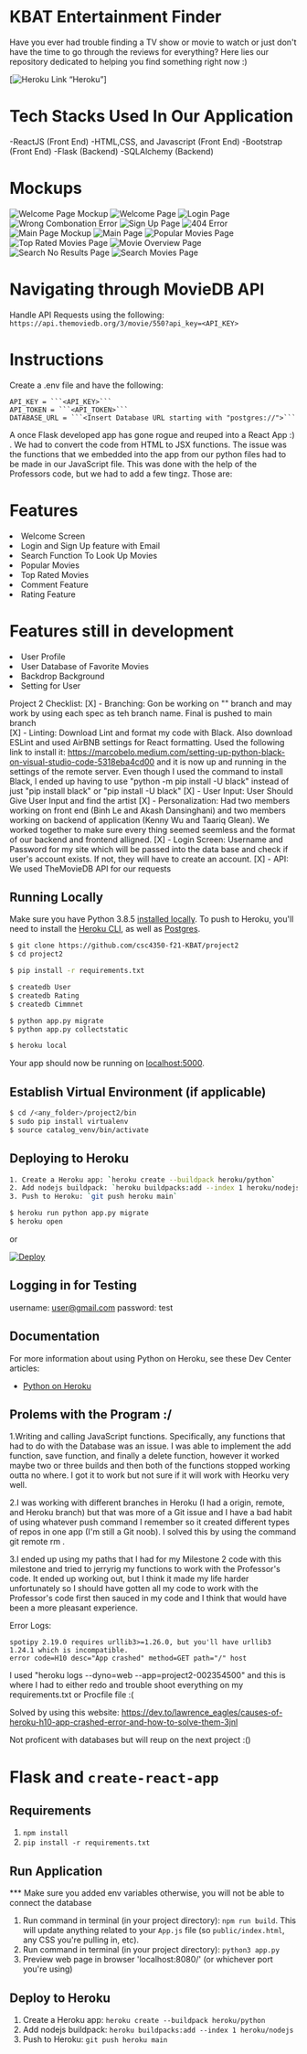 # KBAT Entertainment Finder

Have you ever had trouble finding a TV show or movie to watch or just don't have the time to go through the reviews for everything? Here lies our repository dedicated to helping you find something right now :)

[![Heroku Link](https://thawing-plains-43721.herokuapp.com/) “Heroku”]
<br>

# Tech Stacks Used In Our Application
-ReactJS (Front End)
-HTML,CSS, and Javascript (Front End)
-Bootstrap (Front End)
-Flask (Backend)
-SQLAlchemy (Backend)


# Mockups

![Welcome Page Mockup](https://raw.githubusercontent.com/adansinghani1/Entertainment-Finder/master/imgs/welcome-page.png)
![Welcome Page](https://raw.githubusercontent.com/csc4350-f21-KBAT/project2/Kash/imgs/Welcome%20Page.png)
![Login Page](https://raw.githubusercontent.com/csc4350-f21-KBAT/project2/Kash/imgs/Sign%20In.png)
![Wrong Combonation Error](https://raw.githubusercontent.com/csc4350-f21-KBAT/project2/Kash/imgs/wrong_combo_error.gif)
![Sign Up Page](https://raw.githubusercontent.com/csc4350-f21-KBAT/project2/Kash/imgs/Sign%20Up.png)
![404 Error](https://raw.githubusercontent.com/csc4350-f21-KBAT/project2/Kash/imgs/404_error.gif)
![Main Page Mockup](https://raw.githubusercontent.com/adansinghani1/Entertainment-Finder/master/imgs/main-page.png)
![Main Page](https://raw.githubusercontent.com/csc4350-f21-KBAT/project2/Kash/imgs/mainpage.jpg)
![Popular Movies Page](https://raw.githubusercontent.com/csc4350-f21-KBAT/project2/Kash/imgs/mainpage.jpg)
![Top Rated Movies Page](https://raw.githubusercontent.com/csc4350-f21-KBAT/project2/Kash/imgs/Top%20Rated%20Movies.png)
![Movie Overview Page](https://raw.githubusercontent.com/csc4350-f21-KBAT/project2/Kash/imgs/movie_overview.png)
![Search No Results Page](https://raw.githubusercontent.com/csc4350-f21-KBAT/project2/Kash/imgs/query_mismatch.png)
![Search Movies Page](https://raw.githubusercontent.com/csc4350-f21-KBAT/project2/Kash/imgs/search_movies.png)

# Navigating through MovieDB API

Handle API Requests using the following:
```https://api.themoviedb.org/3/movie/550?api_key=<API_KEY>```

# Instructions

Create a .env file and have the following:
```
API_KEY = ```<API_KEY>```
API_TOKEN = ```<API_TOKEN>```
DATABASE_URL = ```<Insert Database URL starting with "postgres://">```
```

A once Flask developed app has gone rogue and reuped into a React App :) . We had to convert the code from HTML to JSX functions. The issue was the functions that we embedded into the app from our python files had to be made in our JavaScript file. This was done with the help of the Professors code, but we had to add a few tingz. Those are:

# Features

<li>Welcome Screen</li>  
<li>Login and Sign Up feature with Email</li>  
<li>Search Function To Look Up Movies</li>  
<li>Popular Movies</li>  
<li>Top Rated Movies</li>  
<li>Comment Feature</li>  
<li>Rating Feature</li>  

# Features still in development

<li>User Profile</li>  
<li>User Database of Favorite Movies</li>
<li>Backdrop Background</li>
<li>Setting for User</li>

Project 2 Checklist:
[X] - Branching: Gon be working on "<user>" branch and may work by using each spec as teh branch name. Final is pushed to main branch  
[X] - Linting: Download Lint and format my code with Black. Also download ESLint and used AirBNB settings for React formatting. Used the following link to install it: https://marcobelo.medium.com/setting-up-python-black-on-visual-studio-code-5318eba4cd00 and it is now up and running in the settings of the remote server. Even though I used the command to install Black, I ended up having to use "python -m pip install -U black" instead of just "pip install black" or "pip install -U black"
[X] - User Input: User Should Give User Input and find the artist
[X] - Personalization: Had two members working on front end (Binh Le and Akash Dansinghani) and two members working on backend of application (Kenny Wu and Taariq Glean). We worked together to make sure every thing seemed seemless and the format of our backend and frontend alligned.
[X] - Login Screen: Username and Password for my site which will be passed into the data base and check if user's account exists. If not, they will have to create an account.
[X] - API: We used TheMovieDB API for our requests

## Running Locally

Make sure you have Python 3.8.5 [installed locally](https://docs.python-guide.org/starting/installation/). To push to Heroku, you'll need to install the [Heroku CLI](https://devcenter.heroku.com/articles/heroku-cli), as well as [Postgres](https://devcenter.heroku.com/articles/heroku-postgresql#local-setup).

```sh
$ git clone https://github.com/csc4350-f21-KBAT/project2
$ cd project2

$ pip install -r requirements.txt

$ createdb User
$ createdb Rating
$ createdb Cimmnet

$ python app.py migrate
$ python app.py collectstatic

$ heroku local
```

Your app should now be running on [localhost:5000](http://localhost:5000/).

## Establish Virtual Environment (if applicable)

```sh
$ cd /<any_folder>/project2/bin
$ sudo pip install virtualenv
$ source catalog_venv/bin/activate
```

## Deploying to Heroku

```sh
1. Create a Heroku app: `heroku create --buildpack heroku/python`
2. Add nodejs buildpack: `heroku buildpacks:add --index 1 heroku/nodejs`
3. Push to Heroku: `git push heroku main`

$ heroku run python app.py migrate
$ heroku open
```

or

[![Deploy](https://www.herokucdn.com/deploy/button.svg)](https://heroku.com/deploy)

## Logging in for Testing

username: user@gmail.com
password: test

## Documentation

For more information about using Python on Heroku, see these Dev Center articles:

- [Python on Heroku](https://devcenter.heroku.com/categories/python)

## Prolems with the Program :/

1.Writing and calling JavaScript functions. Specifically, any functions that had to do with the Database was an issue. I was able to implement the add function, save function, and finally a delete function, however it worked maybe two or three builds and then both of the functions stopped working outta no where. I got it to work but not sure if it will work with Heorku very well.

2.I was working with different branches in Heroku (I had a origin, remote, and Heroku branch) but that was more of a Git issue and I have a bad habit of using whatever push command I remember so it created different types of repos in one app (I'm still a Git noob). I solved this by using the command git remote rm <app-name>.

3.I ended up using my paths that I had for my Milestone 2 code with this milestone and tried to jerryrig my functions to work with the Professor's code. It ended up working out, but I think it made my life harder unfortunately so I should have gotten all my code to work with the Professor's code first then sauced in my code and I think that would have been a more pleasant experience.

Error Logs:

```
spotipy 2.19.0 requires urllib3>=1.26.0, but you'll have urllib3 1.24.1 which is incompatible.
error code=H10 desc="App crashed" method=GET path="/" host
```

I used "heroku logs --dyno=web --app=project2-002354500" and this is where I had to either redo and trouble shoot everything on my requirements.txt or Procfile file :(

Solved by using this website: https://dev.to/lawrence_eagles/causes-of-heroku-h10-app-crashed-error-and-how-to-solve-them-3jnl

Not proficent with databases but will reup on the next project :()

# Flask and `create-react-app`

## Requirements
1. `npm install`
2. `pip install -r requirements.txt`

## Run Application
*** Make sure you added env variables otherwise, you will not be able to connect the database
1. Run command in terminal (in your project directory): `npm run build`. This will update anything related to your `App.js` file (so `public/index.html`, any CSS you're pulling in, etc).
2. Run command in terminal (in your project directory): `python3 app.py`
3. Preview web page in browser 'localhost:8080/' (or whichever port you're using)

## Deploy to Heroku
1. Create a Heroku app: `heroku create --buildpack heroku/python`
2. Add nodejs buildpack: `heroku buildpacks:add --index 1 heroku/nodejs`
3. Push to Heroku: `git push heroku main`
